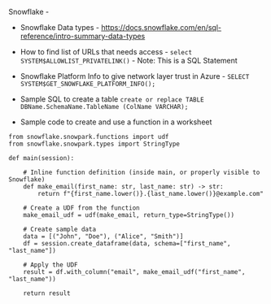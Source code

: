 Snowflake - 

* Snowflake Data types - https://docs.snowflake.com/en/sql-reference/intro-summary-data-types
* How to find list of URLs that needs access - `select SYSTEM$ALLOWLIST_PRIVATELINK()` - Note: This is a SQL Statement
* Snowflake Platform Info to give network layer trust in Azure - `SELECT SYSTEM$GET_SNOWFLAKE_PLATFORM_INFO();`
* Sample SQL to create a table `create or replace TABLE DBName.SchemaName.TableName (ColName VARCHAR);`

* Sample code to create and use a function in a worksheet 
```
from snowflake.snowpark.functions import udf
from snowflake.snowpark.types import StringType

def main(session):

    # Inline function definition (inside main, or properly visible to Snowflake)
    def make_email(first_name: str, last_name: str) -> str:
        return f"{first_name.lower()}.{last_name.lower()}@example.com"

    # Create a UDF from the function
    make_email_udf = udf(make_email, return_type=StringType())

    # Create sample data
    data = [("John", "Doe"), ("Alice", "Smith")]
    df = session.create_dataframe(data, schema=["first_name", "last_name"])

    # Apply the UDF
    result = df.with_column("email", make_email_udf("first_name", "last_name"))

    return result
 ```

